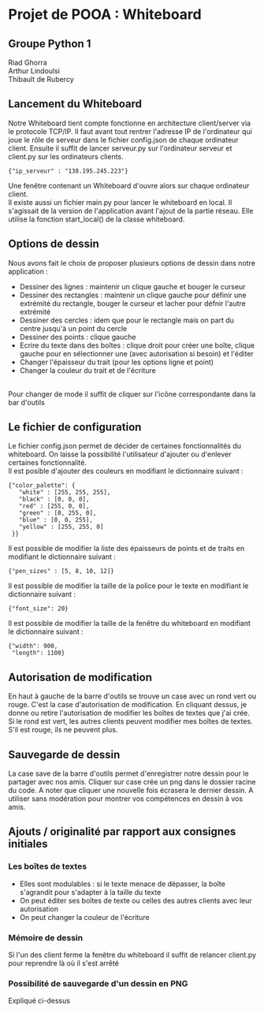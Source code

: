 # Projet de POOA : Whiteboard
## Groupe Python 1

Riad Ghorra <br>
Arthur Lindoulsi <br>
Thibault de Rubercy <br>

## Lancement du Whiteboard
Notre Whiteboard tient compte fonctionne en architecture client/server
 via le protocole TCP/IP. Il faut avant tout rentrer l'adresse IP de
 l'ordinateur qui joue le rôle de serveur dans le fichier config.json de
 chaque ordinateur client. Ensuite il suffit de lancer serveur.py sur 
 l'ordinateur serveur et client.py sur les ordinateurs clients. <br>
```
{"ip_serveur" : "138.195.245.223"}
```
  Une fenêtre  contenant un Whiteboard d'ouvre alors sur chaque ordinateur client. <br>
 Il existe aussi un fichier main.py pour lancer le whiteboard en local.
 Il s'agissait de la version de l'application avant l'ajout de la partie réseau.
 Elle utilise la fonction start_local() de la classe whiteboard.
 
 ## Options de dessin
 Nous avons fait le choix de proposer plusieurs options de dessin dans notre
 application : 
 * Dessiner des lignes : maintenir un clique gauche et bouger le curseur
 * Dessiner des rectangles : maintenir un clique gauche pour définir une 
 extrémité du rectangle, bouger le curseur et lacher pour défnir l'autre 
 extrémité
 * Dessiner des cercles : idem que pour le rectangle mais on part du 
 centre jusqu'à un point du cercle
 * Dessiner des points : clique gauche
 * Ecrire du texte dans des boîtes : clique droit pour créer une boîte, clique 
 gauche pour en sélectionner une (avec autorisation si besoin) et l'éditer
 * Changer l'épaisseur du trait (pour les options ligne et point)
 * Changer la couleur du trait et de l'écriture <br>
 <br>
Pour changer de mode il suffit de cliquer sur l'icône correspondante dans
la bar d'outils
 
 ## Le fichier de configuration
 Le fichier config.json permet de décider de certaines fonctionnalités du 
 whiteboard. On laisse la possibilité l'utilisateur d'ajouter ou d'enlever
 certaines fonctionnalité. <br>
 Il est posible d'ajouter des couleurs en modifiant le dictionnaire 
 suivant :
 ```
{"color_palette": {
    "white" : [255, 255, 255],
    "black" : [0, 0, 0],
    "red" : [255, 0, 0],
    "green" : [0, 255, 0],
    "blue" : [0, 0, 255],
    "yellow" : [255, 255, 0]
  }}
```
Il est possible de modifier la liste des épaisseurs de points et de traits
en modifiant le dictionnaire suivant :
 ```
{"pen_sizes" : [5, 8, 10, 12]}
```
Il est possible de modifier la taille de la police pour le texte
en modifiant le dictionnaire suivant :
 ```
{"font_size": 20}
```
Il est possible de modifier la taille de la fenêtre du whiteboard
en modifiant le dictionnaire suivant :
 ```
{"width": 900,
  "length": 1100}
```
 
 ## Autorisation de modification
 En haut à gauche de la barre d'outils se trouve un case avec un rond vert ou rouge.
 C'est la case d'autorisation de modification. En cliquant dessus, je donne ou retire
 l'autorisation de modifier les boîtes de textes que j'ai crée. Si le rond est vert,
 les autres clients peuvent modifier mes boîtes de textes. S'il est rouge, ils ne
 peuvent plus.
 
 ## Sauvegarde de dessin
 La case save de la barre d'outils permet d'enregistrer notre dessin pour le partager
 avec nos amis. Cliquer sur case crée un png dans le dossier racine du code. A noter
 que cliquer une nouvelle fois écrasera le dernier dessin. A utiliser sans modération
 pour montrer vos compétences en dessin à vos amis.
 
 ## Ajouts / originalité par rapport aux consignes initiales
 ### Les boîtes de textes 
 * Elles sont modulables : si le texte menace de dépasser, la boîte s'agrandit
 pour s'adapter à la taille du texte
 * On peut éditer ses boîtes de texte ou celles des autres clients avec
 leur autorisation
 * On peut changer la couleur de l'écriture 
 ### Mémoire de dessin
 Si l'un des client ferme la fenêtre du whiteboard il suffit de relancer
 client.py pour reprendre là où il s'est arrêté
 ### Possibilité de sauvegarde d'un dessin en PNG
 Expliqué ci-dessus
 
